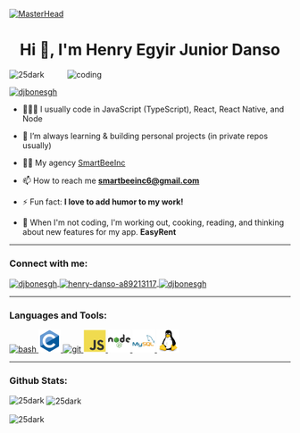 [![MasterHead](http://www.lovelocaldesign.com/wp-content/uploads/2016/09/process-dev-banner2.gif)](https://www.smartbeeinc.com)
<h1 align="center">Hi 👋, I'm Henry Egyir Junior Danso</h1>

<img align="right" alt="coding" width="400" src="https://miro.medium.com/max/1360/1*IRGHmiGsa16stedQvIaZfw.gif">

<p align="left"> 
  <img src="https://komarev.com/ghpvc/?username=25dark&label=Profile%20views&color=0e75b6&style=flat" alt="25dark" /> 
</p>

<p align="left"> 
  <a href="https://twitter.com/devoverlord_" target="blank">
    <img src="https://img.shields.io/twitter/follow/djbonesgh?logo=twitter&style=for-the-badge" alt="djbonesgh" />
  </a> 
</p>

- 👨🏻‍💻 I usually code in JavaScript (TypeScript), React, React Native, and Node
  
- 🌱 I’m always learning & building personal projects (in private repos usually)

- 👨‍💻 My agency [SmartBeeInc](https://www.smartbeeinc.com)

- 📫 How to reach me **smartbeeinc6@gmail.com**

- ⚡ Fun fact: **I love to add humor to my work!**

- 🌮 When I'm not coding, I'm working out, cooking, reading, and thinking about new features for my app. **EasyRent**

---

<h3 align="left">Connect with me:</h3>
<p align="left">
  <a href="https://twitter.com/djbonesgh" target="blank">
    <img align="center" src="https://raw.githubusercontent.com/rahuldkjain/github-profile-readme-generator/master/src/images/icons/Social/twitter.svg" alt="djbonesgh" height="30" width="40" />
  </a>
  <a href="https://linkedin.com/in/henry-danso-a89213117" target="blank">
    <img align="center" src="https://raw.githubusercontent.com/rahuldkjain/github-profile-readme-generator/master/src/images/icons/Social/linked-in-alt.svg" alt="henry-danso-a89213117" height="30" width="40" />
  </a>
  <a href="https://instagram.com/djbonesgh" target="blank">
    <img align="center" src="https://raw.githubusercontent.com/rahuldkjain/github-profile-readme-generator/master/src/images/icons/Social/instagram.svg" alt="djbonesgh" height="30" width="40" />
  </a>
</p>

---

<h3 align="left">Languages and Tools:</h3>
<p align="left"> 
  <a href="https://www.gnu.org/software/bash/" target="_blank" rel="noreferrer"> 
    <img src="https://www.vectorlogo.zone/logos/gnu_bash/gnu_bash-icon.svg" alt="bash" width="40" height="40"/> 
  </a> 
  <a href="https://www.cprogramming.com/" target="_blank" rel="noreferrer"> 
    <img src="https://raw.githubusercontent.com/devicons/devicon/master/icons/c/c-original.svg" alt="c" width="40" height="40"/> 
  </a> 
  <a href="https://git-scm.com/" target="_blank" rel="noreferrer"> 
    <img src="https://www.vectorlogo.zone/logos/git-scm/git-scm-icon.svg" alt="git" width="40" height="40"/> 
  </a> 
  <a href="https://developer.mozilla.org/en-US/docs/Web/JavaScript" target="_blank" rel="noreferrer"> 
    <img src="https://raw.githubusercontent.com/devicons/devicon/master/icons/javascript/javascript-original.svg" alt="javascript" width="40" height="40"/> 
  </a> 
  <a href="https://nodejs.org" target="_blank" rel="noreferrer"> 
    <img src="https://raw.githubusercontent.com/devicons/devicon/master/icons/nodejs/nodejs-original-wordmark.svg" alt="nodejs" width="40" height="40"/> 
  </a> 
  <a href="https://www.mysql.com/" target="_blank" rel="noreferrer"> 
    <img src="https://raw.githubusercontent.com/devicons/devicon/master/icons/mysql/mysql-original-wordmark.svg" alt="mysql" width="40" height="40"/> 
  </a> 
  <a href="https://www.linux.org/" target="_blank" rel="noreferrer"> 
    <img src="https://raw.githubusercontent.com/devicons/devicon/master/icons/linux/linux-original.svg" alt="linux" width="40" height="40"/> 
  </a> 
</p>

---

<h3 align="left">Github Stats:</h3>

<p><img align="left" src="https://github-readme-stats.vercel.app/api/top-langs?username=25dark&show_icons=true&locale=en&layout=compact" alt="25dark" /></p>

<p>&nbsp;<img align="center" src="https://github-readme-stats.vercel.app/api?username=25dark&show_icons=true&locale=en" alt="25dark" /></p>

<p><img align="center" src="https://github-readme-streak-stats.herokuapp.com/?user=25dark&" alt="25dark" /></p>
